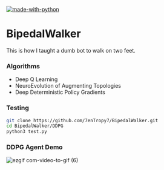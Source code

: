 [![made-with-python](https://img.shields.io/badge/Made%20with-Python-1f425f.svg)](https://www.python.org/)

# BipedalWalker
This is how I taught a dumb bot to walk on two feet.

### Algorithms
- Deep Q Learning
- NeuroEvolution of Augmenting Topologies
- Deep Deterministic Policy Gradients

### Testing

```bash
git clone https://github.com/7enTropy7/BipedalWalker.git
cd BipedalWalker/DDPG
python3 test.py
```

### DDPG Agent Demo

![ezgif com-video-to-gif (6)](https://user-images.githubusercontent.com/36446402/72104672-fd1b1700-3351-11ea-86ed-d179a370d159.gif)
